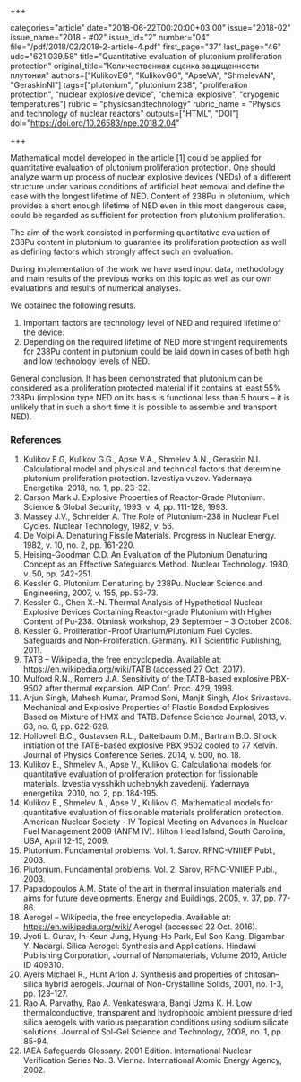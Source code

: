 +++

categories="article"
date="2018-06-22T00:20:00+03:00"
issue="2018-02"
issue_name="2018 - #02"
issue_id="2"
number="04"
file="/pdf/2018/02/2018-2-article-4.pdf"
first_page="37"
last_page="46"
udc="621.039.58"
title="Quantitative evaluation of plutonium proliferation protection"
original_title="Количественная оценка защищенности плутония"
authors=["KulikovEG", "KulikovGG", "ApseVA", "ShmelevAN", "GeraskinNI"]
tags=["plutonium", "plutonium 238", "proliferation protection", "nuclear explosive device", "chemical explosive", "cryogenic temperatures"]
rubric = "physicsandtechnology"
rubric_name = "Physics and technology of nuclear reactors"
outputs=["HTML", "DOI"]
doi="https://doi.org/10.26583/npe.2018.2.04"

+++

Mathematical model developed in the article [1] could be applied for quantitative evaluation of plutonium proliferation protection. One should analyze warm up process of nuclear explosive devices (NEDs) of a different structure under various conditions of artificial heat removal and define the case with the longest lifetime of NED. Content of 238Pu in plutonium, which provides a short enough lifetime of NED even in this most dangerous case, could be regarded as sufficient for protection from plutonium proliferation.

The aim of the work consisted in performing quantitative evaluation of 238Pu content in plutonium to guarantee its proliferation protection as well as defining factors which strongly affect such an evaluation.

During implementation of the work we have used input data, methodology and main results of the previous works on this topic as well as our own evaluations and results of numerical analyses.

We obtained the following results.
1. Important factors are technology level of NED and required lifetime of the device.
2. Depending on the required lifetime of NED more stringent requirements for 238Pu content in plutonium could be laid down in cases of both high and low technology levels of NED.

General conclusion. It has been demonstrated that plutonium can be considered as a proliferation protected material if it contains at least 55% 238Pu (implosion type NED on its basis is functional less than 5 hours – it is unlikely that in such a short time it is possible to assemble and transport NED).

### References

1. Kulikov E.G, Kulikov G.G., Apse V.A., Shmelev A.N., Geraskin N.I. Calculational model and physical and technical factors that determine plutonium proliferation protection. Izvestiya vuzov. Yadernaya Energetika. 2018, no. 1, pp. 23-32.
2. Carson Mark J. Explosive Properties of Reactor-Grade Plutonium. Science & Global Security, 1993, v. 4, pp. 111-128, 1993.
3. Massey J.V., Schneider A. The Role of Plutonium-238 in Nuclear Fuel Cycles. Nuclear Technology, 1982, v. 56.
4. De Volpi A. Denaturing Fissile Materials. Progress in Nuclear Energy. 1982, v. 10, no. 2, pp. 161-220.
5. Heising-Goodman C.D. An Evaluation of the Plutonium Denaturing Concept as an Effective Safeguards Method. Nuclear Technology. 1980, v. 50, pp. 242-251.
6. Kessler G. Plutonium Denaturing by 238Pu. Nuclear Science and Engineering, 2007, v. 155, pp. 53-73.
7. Kessler G., Chen X.-N. Thermal Analysis of Hypothetical Nuclear Explosive Devices Containing Reactor-grade Plutonium with Higher Content of Pu-238. Obninsk workshop, 29 September – 3 October 2008.
8. Kessler G. Proliferation-Proof Uranium/Plutonium Fuel Cycles. Safeguards and Non-Proliferation. Germany. KIT Scientific Publishing, 2011.
9. TATB – Wikipedia, the free encyclopedia. Available at: https://en.wikipedia.org/wiki/TATB (accessed 27 Oct. 2017).
10. Mulford R.N., Romero J.A. Sensitivity of the TATB-based explosive PBX-9502 after thermal expansion. AIP Conf. Proc. 429, 1998.
11. Arjun Singh, Mahesh Kumar, Pramod Soni, Manjit Singh, Alok Srivastava. Mechanical and Explosive Properties of Plastic Bonded Explosives Based on Mixture of HMX and TATB. Defence Science Journal, 2013, v. 63, no. 6, pp. 622-629.
12. Hollowell B.C., Gustavsen R.L., Dattelbaum D.M., Bartram B.D. Shock initiation of the TATB-based explosive PBX 9502 cooled to 77 Kelvin. Journal of Physics Conference Series. 2014, v. 500, no. 18.
13. Kulikov E., Shmelev А., Apse V., Kulikov G. Calculational models for quantitative evaluation of proliferation protection for fissionable materials. Izvestia vysshikh uchebnykh zavedenij. Yadernaya energetika. 2010, no. 2, pp. 184-195.
14. Kulikov E., Shmelev A., Apse V., Kulikov G. Mathematical models for quantitative evaluation of fissionable materials proliferation protection. American Nuclear Society - IV Topical Meeting on Advances in Nuclear Fuel Management 2009 (ANFM IV). Hilton Head Island, South Carolina, USA, April 12-15, 2009.
15. Plutonium. Fundamental problems. Vol. 1. Sarov. RFNC-VNIIEF Publ., 2003.
16. Plutonium. Fundamental problems. Vol. 2. Sarov, RFNC-VNIIEF Publ., 2003.
17. Papadopoulos A.M. State of the art in thermal insulation materials and aims for future developments. Energy and Buildings, 2005, v. 37, pp. 77-86.
18. Aerogel – Wikipedia, the free encyclopedia. Available at: https://en.wikipedia.org/wiki/ Aerogel (accessed 22 Oct. 2016).
19. Jyoti L. Gurav, In-Keun Jung, Hyung-Ho Park, Eul Son Kang, Digambar Y. Nadargi. Silica Aerogel: Synthesis and Applications. Hindawi Publishing Corporation, Journal of Nanomaterials, Volume 2010, Article ID 409310.
20. Ayers Michael R., Hunt Arlon J. Synthesis and properties of chitosan–silica hybrid aerogels. Journal of Non-Crystalline Solids, 2001, no. 1-3, pp. 123-127.
21. Rao A. Parvathy, Rao A. Venkateswara, Bangi Uzma K. H. Low thermalconductive, transparent and hydrophobic ambient pressure dried silica aerogels with various preparation conditions using sodium silicate solutions. Journal of Sol-Gel Science and Technology, 2008, no. 1, pp. 85-94.
22. IAEA Safeguards Glossary. 2001 Edition. International Nuclear Verification Series No. 3. Vienna. International Atomic Energy Agency, 2002.